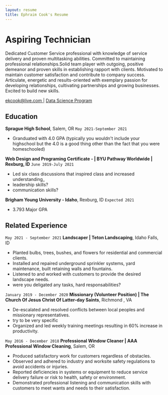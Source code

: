 ```yaml
---
layout: resume
title: Ephraim Cook's Resume
---
```

# Aspiring Technician
Dedicated Customer Service professional with knowledge of service delivery and proven multitasking abilities. Committed to maintaining professional relationships.Solid team player with outgoing, positive demeanor and proven skills in establishing rapport with clients. Motivated to maintain customer satisfaction and contribute to company success. Articulate, energetic and results-oriented with exemplary passion for developing relationships, cultivating partnerships and growing businesses. Excited to build new skills.

<div id="webaddress">
<a href="ekcook@live.com ">ekcook@live.com </a>
| <a href="https://github.com/Roran47?tab=overview&from=2023-04-01&to=2023-04-02">Data Science Program</a>
</div>

<!-- https://www.monique.tech/the-art-of-markdown -->


## Education




__Sprague High School__, Salem, OR `May 2021-September 2021`

- Granduated with 4.0 GPA (typically you wouldn't include your highschool but the 4.0 is a good thing other than the fact that you were homeschooled)


__Web Design and Programing Certificate -  | BYU Pathway Worldwide | Rexburg, ID__ `June 2019-July 2021`

- Led six class discussions that inspired class and increased understanding_
- leadership skills?
- communication skills?

__Brigham Young University - Idaho__, Rexburg, ID `Expected 2021`

- 3.793 Major GPA


## Related Experience

`May 2021 - September 2021`
__Landscaper | Teton Landscaping__, Idaho Falls, ID

-	Planted bulbs, trees, bushes, and flowers for residential and commercial clients.
-	Installed and repaired underground sprinkler systems, yard maintenance, built retaining walls and fountains.
-	Listened to and worked with customers to provide the desired landscape needs.
- were you deligated any tasks, hard responsabilities?

`January 2019 - December 2020`
__Missionary (Volunteer Position) | The Church Of Jesus Christ Of Latter-day Saints__, Richmond , VA	

-	De-escalated and resolved conflicts between local peoples and missionary representatives.
- try to be very specific
-	Organized and led weekly training meetings resulting in 60% increase in productivity.

`May 2016 - December 2018`
__Professional Window Cleaner | AAA Professional Window Cleaning__, Salem, OR

- Produced satisfactory work for customers regardless of obstacles.
- Observed and adhered to industry and worksite safety regulations to avoid accidents or injuries.
- Reported deficiencies in systems or equipment to reduce service delivery failure or risk to health, safety or environment.
- Demonstrated professional listening and communication skills with customers to meet wants and needs to their satisfaction.



<!-- ### Footer

Last updated: May 2013 -->


